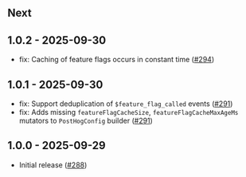 ## Next

## 1.0.2 - 2025-09-30

- fix: Caching of feature flags occurs in constant time ([#294](https://github.com/PostHog/posthog-android/pull/294))

## 1.0.1 - 2025-09-30

- fix: Support deduplication of `$feature_flag_called` events ([#291](https://github.com/PostHog/posthog-android/pull/291))
- fix: Adds missing `featureFlagCacheSize`, `featureFlagCacheMaxAgeMs` mutators to `PostHogConfig` builder ([#291](https://github.com/PostHog/posthog-android/pull/291))

## 1.0.0 - 2025-09-29

- Initial release ([#288](https://github.com/PostHog/posthog-android/pull/288))
